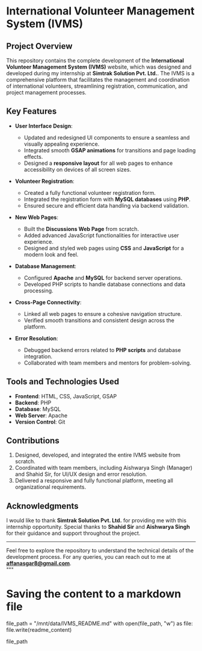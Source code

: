 # International Volunteer Management System (IVMS)  

## Project Overview  
This repository contains the complete development of the **International Volunteer Management System (IVMS)** website, which was designed and developed during my internship at **Simtrak Solution Pvt. Ltd.**. The IVMS is a comprehensive platform that facilitates the management and coordination of international volunteers, streamlining registration, communication, and project management processes.  

## Key Features  
- **User Interface Design**:  
  - Updated and redesigned UI components to ensure a seamless and visually appealing experience.  
  - Integrated smooth **GSAP animations** for transitions and page loading effects.  
  - Designed a **responsive layout** for all web pages to enhance accessibility on devices of all screen sizes.  

- **Volunteer Registration**:  
  - Created a fully functional volunteer registration form.  
  - Integrated the registration form with **MySQL databases** using **PHP**.  
  - Ensured secure and efficient data handling via backend validation.  

- **New Web Pages**:  
  - Built the **Discussions Web Page** from scratch.  
  - Added advanced JavaScript functionalities for interactive user experience.  
  - Designed and styled web pages using **CSS** and **JavaScript** for a modern look and feel.  

- **Database Management**:  
  - Configured **Apache** and **MySQL** for backend server operations.  
  - Developed PHP scripts to handle database connections and data processing.  

- **Cross-Page Connectivity**:  
  - Linked all web pages to ensure a cohesive navigation structure.  
  - Verified smooth transitions and consistent design across the platform.  

- **Error Resolution**:  
  - Debugged backend errors related to **PHP scripts** and database integration.  
  - Collaborated with team members and mentors for problem-solving.  

## Tools and Technologies Used  
- **Frontend**: HTML, CSS, JavaScript, GSAP  
- **Backend**: PHP  
- **Database**: MySQL  
- **Web Server**: Apache  
- **Version Control**: Git  

## Contributions  
1. Designed, developed, and integrated the entire IVMS website from scratch.  
2. Coordinated with team members, including Aishwarya Singh (Manager) and Shahid Sir, for UI/UX design and error resolution.  
3. Delivered a responsive and fully functional platform, meeting all organizational requirements.  

## Acknowledgments  
I would like to thank **Simtrak Solution Pvt. Ltd.** for providing me with this internship opportunity. Special thanks to **Shahid Sir** and **Aishwarya Singh** for their guidance and support throughout the project.  

---  
Feel free to explore the repository to understand the technical details of the development process. For any queries, you can reach out to me at **affanasgar8@gmail.com**.  
"""

# Saving the content to a markdown file
file_path = "/mnt/data/IVMS_README.md"
with open(file_path, "w") as file:
    file.write(readme_content)

file_path
